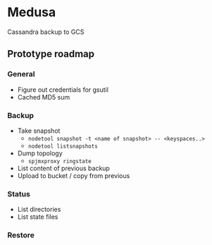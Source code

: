 Medusa
======

Cassandra backup to GCS


Prototype roadmap
-----------------

### General
- Figure out credentials for gsutil
- Cached MD5 sum


### Backup
- Take snapshot
  - `nodetool snapshot -t <name of snapshot> -- <keyspaces..>`
  - `nodetool listsnapshots`
- Dump topology
  - `spjmxproxy ringstate`
- List content of previous backup
- Upload to bucket / copy from previous


### Status
- List directories
- List state files


### Restore